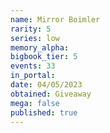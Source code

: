 ```yaml
---
name: Mirror Boimler
rarity: 5
series: low
memory_alpha:
bigbook_tier: 5
events: 33
in_portal:
date: 04/05/2023
obtained: Giveaway
mega: false
published: true
---
```



